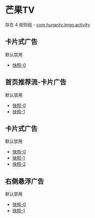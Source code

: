 # 芒果TV

存在 4 规则组 - [com.hunantv.imgo.activity](/src/apps/com.hunantv.imgo.activity.ts)

## 卡片式广告

默认禁用

- [快照-0](https://i.gkd.li/import/12832447)

## 首页推荐流-卡片广告

默认禁用

- [快照-0](https://i.gkd.li/import/12472616)
- [快照-1](https://i.gkd.li/import/12472615)

## 卡片式广告

默认禁用

- [快照-0](https://i.gkd.li/import/12818464)
- [快照-1](https://i.gkd.li/import/12818528)
- [快照-2](https://i.gkd.li/import/13761169)

## 右侧悬浮广告

默认禁用

- [快照-0](https://i.gkd.li/import/12818430)
- [快照-1](https://i.gkd.li/import/12818481)
